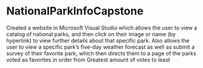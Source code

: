 # NationalParkInfoCapstone
Created a website in Microsoft Visual Studio  which allows the user to view a catalog of national parks, and then click on their image or name (by hyperlink) to view further details about that specific park. Also allows the user to view a specific park’s five-day weather forecast as well as submit a survey of their favorite park, which then directs them to a page of the parks voted as favorites in order from Greatest amount of votes to least 
